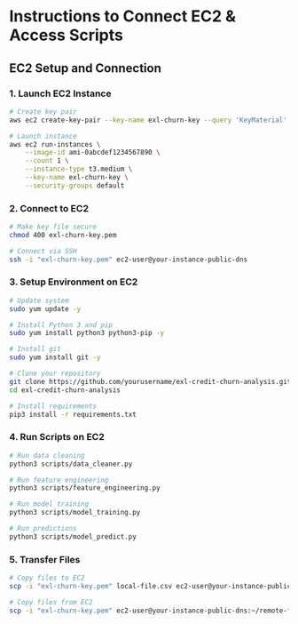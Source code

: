 # Instructions to Connect EC2 & Access Scripts

## EC2 Setup and Connection

### 1. Launch EC2 Instance
```bash
# Create key pair
aws ec2 create-key-pair --key-name exl-churn-key --query 'KeyMaterial' --output text > exl-churn-key.pem

# Launch instance
aws ec2 run-instances \
    --image-id ami-0abcdef1234567890 \
    --count 1 \
    --instance-type t3.medium \
    --key-name exl-churn-key \
    --security-groups default
```

### 2. Connect to EC2
```bash
# Make key file secure
chmod 400 exl-churn-key.pem

# Connect via SSH
ssh -i "exl-churn-key.pem" ec2-user@your-instance-public-dns
```

### 3. Setup Environment on EC2
```bash
# Update system
sudo yum update -y

# Install Python 3 and pip
sudo yum install python3 python3-pip -y

# Install git
sudo yum install git -y

# Clone your repository
git clone https://github.com/yourusername/exl-credit-churn-analysis.git
cd exl-credit-churn-analysis

# Install requirements
pip3 install -r requirements.txt
```

### 4. Run Scripts on EC2
```bash
# Run data cleaning
python3 scripts/data_cleaner.py

# Run feature engineering
python3 scripts/feature_engineering.py

# Run model training
python3 scripts/model_training.py

# Run predictions
python3 scripts/model_predict.py
```

### 5. Transfer Files
```bash
# Copy files to EC2
scp -i "exl-churn-key.pem" local-file.csv ec2-user@your-instance-public-dns:~/

# Copy files from EC2
scp -i "exl-churn-key.pem" ec2-user@your-instance-public-dns:~/remote-file.csv ./
```